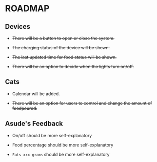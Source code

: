 # ROADMAP

## Devices

* ~~There will be a button to open or close the system.~~

* ~~The charging status of the device will be shown.~~

* ~~The last updated time for food status will be shown.~~

* ~~There will be an option to decide when the lights turn on/off.~~

## Cats

* Calendar will be added.

* ~~There will be an option for users to control and change the amount of foodpoured.~~

## Asude's Feedback

* On/off should be more self-explanatory

* Food percentage should be more self-explanatory

* `Eats xxx grams` should be more self-explanatory